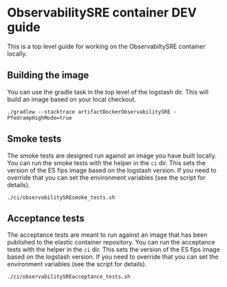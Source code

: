 # ObservabilitySRE container DEV guide

This is a top level guide for working on the ObservabiltySRE container locally. 

## Building the image

You can use the gradle task in the top level of the logstash dir. This will build an image based on your local checkout. 

```
./gradlew --stacktrace artifactDockerObservabilitySRE -PfedrampHighMode=true
```

## Smoke tests

The smoke tests are designed run against an image you have built locally. You can run the smoke tests with the helper in the `ci` dir. This sets the version of the ES fips image based on the logstash version. If you need to override that you can set the environment variables (see the script for details). 

```
./ci/observabilitySREsmoke_tests.sh
```

## Acceptance tests

The acceptance tests are meant to run against an image that has been published to the elastic container repository. You can run the acceptance tests with the helper in the `ci` dir. This sets the version of the ES fips image based on the logstash version. If you need to override that you can set the environment variables (see the script for details). 

```
./ci/observabilitySREacceptance_tests.sh
```